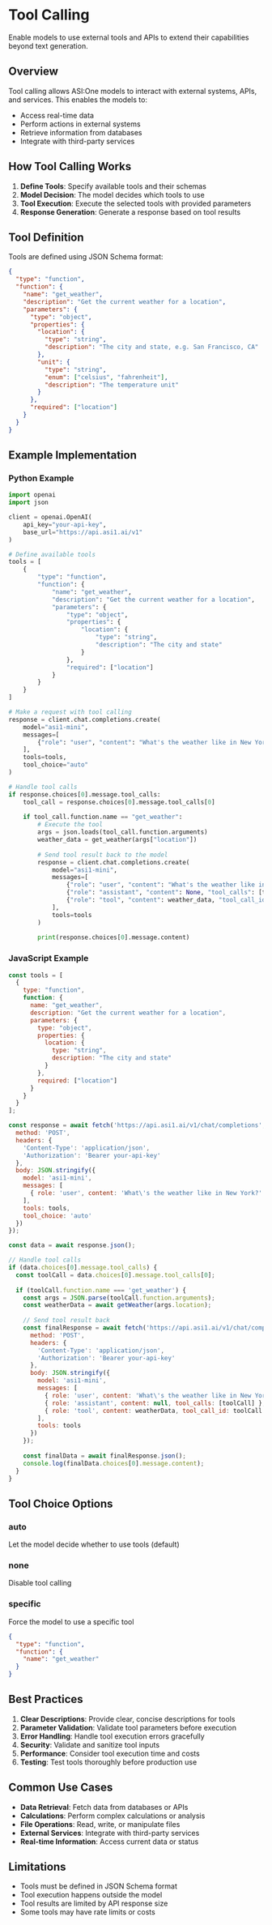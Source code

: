 # Tool Calling

Enable models to use external tools and APIs to extend their capabilities beyond text generation.

## Overview

Tool calling allows ASI:One models to interact with external systems, APIs, and services. This enables the models to:

- Access real-time data
- Perform actions in external systems
- Retrieve information from databases
- Integrate with third-party services

## How Tool Calling Works

1. **Define Tools**: Specify available tools and their schemas
2. **Model Decision**: The model decides which tools to use
3. **Tool Execution**: Execute the selected tools with provided parameters
4. **Response Generation**: Generate a response based on tool results

## Tool Definition

Tools are defined using JSON Schema format:

```json
{
  "type": "function",
  "function": {
    "name": "get_weather",
    "description": "Get the current weather for a location",
    "parameters": {
      "type": "object",
      "properties": {
        "location": {
          "type": "string",
          "description": "The city and state, e.g. San Francisco, CA"
        },
        "unit": {
          "type": "string",
          "enum": ["celsius", "fahrenheit"],
          "description": "The temperature unit"
        }
      },
      "required": ["location"]
    }
  }
}
```

## Example Implementation

### Python Example

```python
import openai
import json

client = openai.OpenAI(
    api_key="your-api-key",
    base_url="https://api.asi1.ai/v1"
)

# Define available tools
tools = [
    {
        "type": "function",
        "function": {
            "name": "get_weather",
            "description": "Get the current weather for a location",
            "parameters": {
                "type": "object",
                "properties": {
                    "location": {
                        "type": "string",
                        "description": "The city and state"
                    }
                },
                "required": ["location"]
            }
        }
    }
]

# Make a request with tool calling
response = client.chat.completions.create(
    model="asi1-mini",
    messages=[
        {"role": "user", "content": "What's the weather like in New York?"}
    ],
    tools=tools,
    tool_choice="auto"
)

# Handle tool calls
if response.choices[0].message.tool_calls:
    tool_call = response.choices[0].message.tool_calls[0]
    
    if tool_call.function.name == "get_weather":
        # Execute the tool
        args = json.loads(tool_call.function.arguments)
        weather_data = get_weather(args["location"])
        
        # Send tool result back to the model
        response = client.chat.completions.create(
            model="asi1-mini",
            messages=[
                {"role": "user", "content": "What's the weather like in New York?"},
                {"role": "assistant", "content": None, "tool_calls": [tool_call]},
                {"role": "tool", "content": weather_data, "tool_call_id": tool_call.id}
            ],
            tools=tools
        )
        
        print(response.choices[0].message.content)
```

### JavaScript Example

```javascript
const tools = [
  {
    type: "function",
    function: {
      name: "get_weather",
      description: "Get the current weather for a location",
      parameters: {
        type: "object",
        properties: {
          location: {
            type: "string",
            description: "The city and state"
          }
        },
        required: ["location"]
      }
    }
  }
];

const response = await fetch('https://api.asi1.ai/v1/chat/completions', {
  method: 'POST',
  headers: {
    'Content-Type': 'application/json',
    'Authorization': 'Bearer your-api-key'
  },
  body: JSON.stringify({
    model: 'asi1-mini',
    messages: [
      { role: 'user', content: 'What\'s the weather like in New York?' }
    ],
    tools: tools,
    tool_choice: 'auto'
  })
});

const data = await response.json();

// Handle tool calls
if (data.choices[0].message.tool_calls) {
  const toolCall = data.choices[0].message.tool_calls[0];
  
  if (toolCall.function.name === 'get_weather') {
    const args = JSON.parse(toolCall.function.arguments);
    const weatherData = await getWeather(args.location);
    
    // Send tool result back
    const finalResponse = await fetch('https://api.asi1.ai/v1/chat/completions', {
      method: 'POST',
      headers: {
        'Content-Type': 'application/json',
        'Authorization': 'Bearer your-api-key'
      },
      body: JSON.stringify({
        model: 'asi1-mini',
        messages: [
          { role: 'user', content: 'What\'s the weather like in New York?' },
          { role: 'assistant', content: null, tool_calls: [toolCall] },
          { role: 'tool', content: weatherData, tool_call_id: toolCall.id }
        ],
        tools: tools
      })
    });
    
    const finalData = await finalResponse.json();
    console.log(finalData.choices[0].message.content);
  }
}
```

## Tool Choice Options

### auto
Let the model decide whether to use tools (default)

### none
Disable tool calling

### specific
Force the model to use a specific tool

```json
{
  "type": "function",
  "function": {
    "name": "get_weather"
  }
}
```

## Best Practices

1. **Clear Descriptions**: Provide clear, concise descriptions for tools
2. **Parameter Validation**: Validate tool parameters before execution
3. **Error Handling**: Handle tool execution errors gracefully
4. **Security**: Validate and sanitize tool inputs
5. **Performance**: Consider tool execution time and costs
6. **Testing**: Test tools thoroughly before production use

## Common Use Cases

- **Data Retrieval**: Fetch data from databases or APIs
- **Calculations**: Perform complex calculations or analysis
- **File Operations**: Read, write, or manipulate files
- **External Services**: Integrate with third-party services
- **Real-time Information**: Access current data or status

## Limitations

- Tools must be defined in JSON Schema format
- Tool execution happens outside the model
- Tool results are limited by API response size
- Some tools may have rate limits or costs
